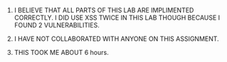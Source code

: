 1. I BELIEVE THAT ALL PARTS OF THIS LAB ARE IMPLIMENTED CORRECTLY. I DID USE XSS TWICE IN THIS LAB THOUGH BECAUSE I FOUND 2 VULNERABILITIES.

2. I HAVE NOT COLLABORATED WITH ANYONE ON THIS ASSIGNMENT.

3. THIS TOOK ME ABOUT 6 hours.
